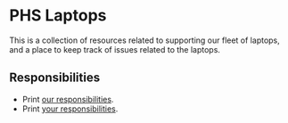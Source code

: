 # PHS Laptops

This is a collection of resources related to supporting our fleet of laptops, and a place to keep track of issues related to the laptops.

## Responsibilities
- Print [our responsibilities](https://gitprint.com/ehmatthes/phs_laptops/blob/master/our_responsibilities.md).
- Print [your responsibilities](https://gitprint.com/ehmatthes/phs_laptops/blob/master/your_responsibilities.md).
